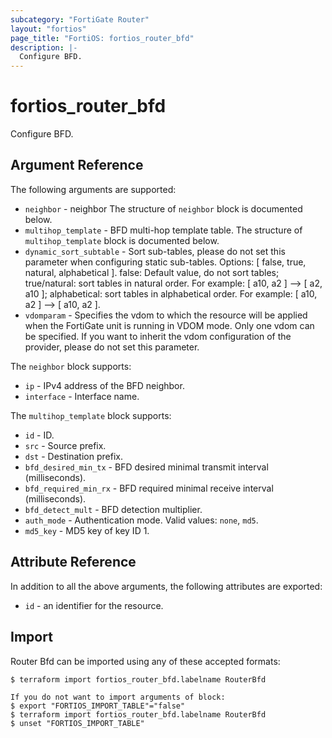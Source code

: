 ```yaml
---
subcategory: "FortiGate Router"
layout: "fortios"
page_title: "FortiOS: fortios_router_bfd"
description: |-
  Configure BFD.
---
```


# fortios_router_bfd
Configure BFD.

## Argument Reference

The following arguments are supported:

* `neighbor` - neighbor The structure of `neighbor` block is documented below.
* `multihop_template` - BFD multi-hop template table. The structure of `multihop_template` block is documented below.
* `dynamic_sort_subtable` - Sort sub-tables, please do not set this parameter when configuring static sub-tables. Options: [ false, true, natural, alphabetical ]. false: Default value, do not sort tables; true/natural: sort tables in natural order. For example: [ a10, a2 ] --> [ a2, a10 ]; alphabetical: sort tables in alphabetical order. For example: [ a10, a2 ] --> [ a10, a2 ].
* `vdomparam` - Specifies the vdom to which the resource will be applied when the FortiGate unit is running in VDOM mode. Only one vdom can be specified. If you want to inherit the vdom configuration of the provider, please do not set this parameter.

The `neighbor` block supports:

* `ip` - IPv4 address of the BFD neighbor.
* `interface` - Interface name.

The `multihop_template` block supports:

* `id` - ID.
* `src` - Source prefix.
* `dst` - Destination prefix.
* `bfd_desired_min_tx` - BFD desired minimal transmit interval (milliseconds).
* `bfd_required_min_rx` - BFD required minimal receive interval (milliseconds).
* `bfd_detect_mult` - BFD detection multiplier.
* `auth_mode` - Authentication mode. Valid values: `none`, `md5`.
* `md5_key` - MD5 key of key ID 1.


## Attribute Reference

In addition to all the above arguments, the following attributes are exported:
* `id` - an identifier for the resource.

## Import

Router Bfd can be imported using any of these accepted formats:
```
$ terraform import fortios_router_bfd.labelname RouterBfd

If you do not want to import arguments of block:
$ export "FORTIOS_IMPORT_TABLE"="false"
$ terraform import fortios_router_bfd.labelname RouterBfd
$ unset "FORTIOS_IMPORT_TABLE"
```
